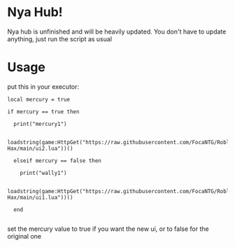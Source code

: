 # Nya Hub!

Nya hub is unfinished and will be heavily updated. You don't have to update anything, just run the script as usual

# Usage
put this in your executor:
```
local mercury = true

if mercury == true then

  print("mercury1")

       loadstring(game:HttpGet("https://raw.githubusercontent.com/FocaNTG/Robloz-Hax/main/ui2.lua"))() 

  elseif mercury == false then

    print("wally1")

    loadstring(game:HttpGet("https://raw.githubusercontent.com/FocaNTG/Robloz-Hax/main/ui1.lua"))()

  end


```

set the mercury value to true if you want the new ui, or to false for the original one
